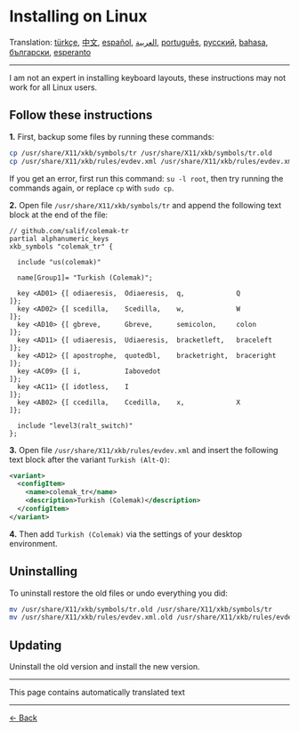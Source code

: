 # Installing on Linux

Translation: [türkçe](LINUX.tr.md), [中文](LINUX.zh-CN.md), [español](LINUX.es.md), [العربية](LINUX.ar.md), [português](LINUX.pt.md), [русский](LINUX.ru.md), [bahasa](LINUX.id.md), [български](LINUX.bg.md), [esperanto](LINUX.eo.md)

---

I am not an expert in installing keyboard layouts, these instructions may not work for all Linux users.

## Follow these instructions

**1.** First, backup some files by running these commands:

```bash
cp /usr/share/X11/xkb/symbols/tr /usr/share/X11/xkb/symbols/tr.old
cp /usr/share/X11/xkb/rules/evdev.xml /usr/share/X11/xkb/rules/evdev.xml.old
```

If you get an error, first run this command: `su -l root`, then try running the commands again, or replace `cp` with `sudo cp`.

**2.** Open file `/usr/share/X11/xkb/symbols/tr` and append the following text block at the end of the file:

```
// github.com/salif/colemak-tr
partial alphanumeric_keys
xkb_symbols "colemak_tr" {

  include "us(colemak)"

  name[Group1]= "Turkish (Colemak)";

  key <AD01> {[ odiaeresis,  Odiaeresis,  q,             Q          ]};
  key <AD02> {[ scedilla,    Scedilla,    w,             W          ]};
  key <AD10> {[ gbreve,      Gbreve,      semicolon,     colon      ]};
  key <AD11> {[ udiaeresis,  Udiaeresis,  bracketleft,   braceleft  ]};
  key <AD12> {[ apostrophe,  quotedbl,    bracketright,  braceright ]};
  key <AC09> {[ i,           Iabovedot                              ]};
  key <AC11> {[ idotless,    I                                      ]};
  key <AB02> {[ ccedilla,    Ccedilla,    x,             X          ]};

  include "level3(ralt_switch)"
};
```

**3.** Open file `/usr/share/X11/xkb/rules/evdev.xml` and insert the following text block after the variant `Turkish (Alt-Q)`:

```xml
<variant>
  <configItem>
    <name>colemak_tr</name>
    <description>Turkish (Colemak)</description>
  </configItem>
</variant>
```

**4.** Then add `Turkish (Colemak)` via the settings of your desktop environment.

## Uninstalling

To uninstall restore the old files or undo everything you did:

```bash
mv /usr/share/X11/xkb/symbols/tr.old /usr/share/X11/xkb/symbols/tr
mv /usr/share/X11/xkb/rules/evdev.xml.old /usr/share/X11/xkb/rules/evdev.xml
```

## Updating

Uninstall the old version and install the new version.

---

This page contains automatically translated text

---

[← Back](./README.md)
